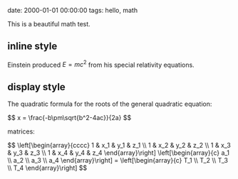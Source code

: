 date: 2000-01-01 00:00:00
tags: hello, math

This is a beautiful math test.

## inline style

Einstein produced <span>$E=mc^2$</span> from his special relativity equations.


## display style

The quadratic formula for the roots of the general quadratic equation:

<div>
$$
x = \frac{-b\pm\sqrt{b^2-4ac}}{2a}
$$
</div>

matrices:
<div>
$$
\left[\begin{array}{cccc}
   1 & x_1 & y_1 & z_1 \\
   1 & x_2 & y_2 & z_2 \\
   1 & x_3 & y_3 & z_3 \\
   1 & x_4 & y_4 & z_4
\end{array}\right]
\left[\begin{array}{c}
   a_1 \\
   a_2 \\
   a_3 \\
   a_4
\end{array}\right]
=
\left[\begin{array}{c}
   T_1 \\
   T_2 \\
   T_3 \\
   T_4
\end{array}\right]
$$
</div>
